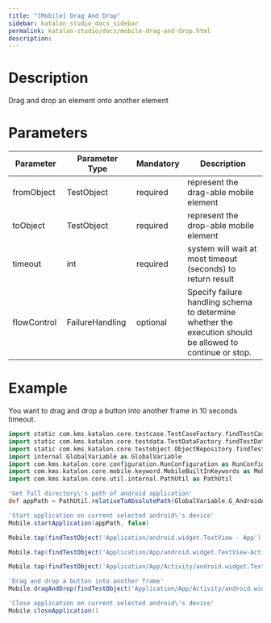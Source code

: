 ```yaml
---
title: "[Mobile] Drag And Drop" 
sidebar: katalon_studio_docs_sidebar
permalink: katalon-studio/docs/mobile-drag-and-drop.html 
description: 
---
```

Description
===========

Drag and drop an element onto another element

Parameters  
============

<table><thead><tr><th>Parameter</th><th>Parameter Type</th><th>Mandatory</th><th>Description</th></tr></thead><tbody><tr><td><span>fromObject&nbsp;</span></td><td><span>TestObject&nbsp;</span></td><td><span>required</span></td><td>represent the drag-able mobile element</td></tr><tr><td><span>toObject&nbsp;</span></td><td><span>TestObject</span></td><td><span>required</span></td><td>represent the drop-able mobile element</td></tr><tr><td><span>timeout&nbsp;</span></td><td><span>int</span></td><td><span>required</span></td><td>system will wait at most timeout (seconds) to return result</td></tr><tr><td><span>flowControl&nbsp;</span></td><td><span>FailureHandling&nbsp;</span></td><td><span>optional</span></td><td><span>Spec</span><span>ify </span><a>failure handling</a><span> schema to determine whether the execution should be allowed to continue or stop.</span></td></tr></tbody></table>

Example
=======

You want to drag and drop a button into another frame in 10 seconds timeout.

```groovy
import static com.kms.katalon.core.testcase.TestCaseFactory.findTestCase
import static com.kms.katalon.core.testdata.TestDataFactory.findTestData
import static com.kms.katalon.core.testobject.ObjectRepository.findTestObject
import internal.GlobalVariable as GlobalVariable
import com.kms.katalon.core.configuration.RunConfiguration as RunConfiguration
import com.kms.katalon.core.mobile.keyword.MobileBuiltInKeywords as Mobile
import com.kms.katalon.core.util.internal.PathUtil as PathUtil

'Get full directory\'s path of android application'
def appPath = PathUtil.relativeToAbsolutePath(GlobalVariable.G_AndroidApp, RunConfiguration.getProjectDir())

'Start application on current selected android\'s device'
Mobile.startApplication(appPath, false)

Mobile.tap(findTestObject('Application/android.widget.TextView - App'), 10)

Mobile.tap(findTestObject('Application/App/android.widget.TextView-Activity'), 10)

Mobile.tap(findTestObject('Application/App/Activity/android.widget.TextView-Custom Dialog'), 10)

'Drag and drop a button into another frame'
Mobile.dragAndDrop(findTestObject('Application/App/Activity/android.widget.Button'),findTestObject('Application/App/Activity/android.widget.Frame 1'), 10)

'Close application on current selected android\'s device'
Mobile.closeApplication()
```